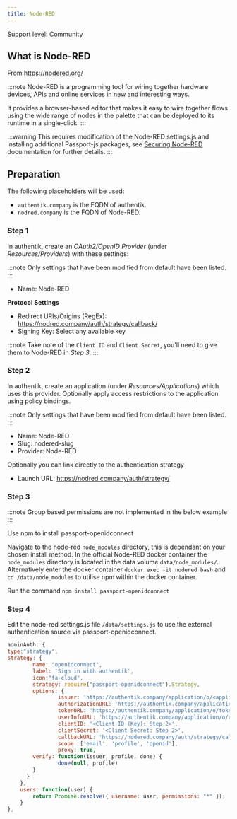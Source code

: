 ```yaml
---
title: Node-RED
---
```


<span class="badge badge--secondary">Support level: Community</span>

## What is Node-RED

From https://nodered.org/

:::note
Node-RED is a programming tool for wiring together hardware devices, APIs and online services in new and interesting ways.

It provides a browser-based editor that makes it easy to wire together flows using the wide range of nodes in the palette that can be deployed to its runtime in a single-click.
:::

:::warning
This requires modification of the Node-RED settings.js and installing additional Passport-js packages, see [Securing Node-RED](https://nodered.org/docs/user-guide/runtime/securing-node-red#oauthopenid-based-authentication) documentation for further details.
:::

## Preparation

The following placeholders will be used:

-   `authentik.company` is the FQDN of authentik.
-   `nodred.company` is the FQDN of Node-RED.

### Step 1

In authentik, create an _OAuth2/OpenID Provider_ (under _Resources/Providers_) with these settings:

:::note
Only settings that have been modified from default have been listed.
:::

-   Name: Node-RED

**Protocol Settings**

-   Redirect URIs/Origins (RegEx): https://nodred.company/auth/strategy/callback/
-   Signing Key: Select any available key

:::note
Take note of the `Client ID` and `Client Secret`, you'll need to give them to Node-RED in _Step 3_.
:::

### Step 2

In authentik, create an application (under _Resources/Applications_) which uses this provider. Optionally apply access restrictions to the application using policy bindings.

:::note
Only settings that have been modified from default have been listed.
:::

-   Name: Node-RED
-   Slug: nodered-slug
-   Provider: Node-RED

Optionally you can link directly to the authentication strategy

-   Launch URL: https://nodred.company/auth/strategy/

### Step 3

:::note
Group based permissions are not implemented in the below example
:::

Use npm to install passport-openidconnect

Navigate to the node-red `node_modules` directory, this is dependant on your chosen install method. In the official Node-RED docker container the `node_modules` directory is located in the data volume `data/node_modules/`. Alternatively enter the docker container `docker exec -it nodered bash` and `cd /data/node_modules` to utilise npm within the docker container.

Run the command `npm install passport-openidconnect`

### Step 4

Edit the node-red settings.js file `/data/settings.js` to use the external authentication source via passport-openidconnect.

```js
adminAuth: {
type:"strategy",
strategy: {
        name: "openidconnect",
        label: 'Sign in with authentik',
        icon:"fa-cloud",
        strategy: require("passport-openidconnect").Strategy,
        options: {
                issuer: 'https://authentik.company/application/o/<application-slug>/',
                authorizationURL: 'https://authentik.company/application/o/authorize/',
                tokenURL: 'https://authentik.company/application/o/token/',
                userInfoURL: 'https://authentik.company/application/o/userinfo/',
                clientID: '<Client ID (Key): Step 2>',
                clientSecret: '<Client Secret: Step 2>',
                callbackURL: 'https://nodered.company/auth/strategy/callback/',
                scope: ['email', 'profile', 'openid'],
                proxy: true,
        verify: function(issuer, profile, done) {
                done(null, profile)
        }
      }
    },
    users: function(user) {
        return Promise.resolve({ username: user, permissions: "*" });
    }
},
```

